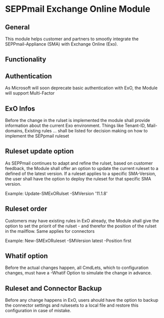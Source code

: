 # SEPPmail Exchange Online Module

## General

This module helps customer and partners to smootly integrate the SEPPmail-Appliance (SMA) with
Exchange Online (Exo).

## Functionality

## Authentication

As Microsoft will soon deprecate basic authentication with ExO, the Module will support Multi-Factor

## ExO Infos

Before the change in the rulset is implemented the module shall provide information about the current Exo environment. Things like
Tenant-ID, Mail-domains, Existing rules ... shall be listed for decision making on how to implement the SEPpmail ruleset

## Ruleset update option

As SEPPmail continues to adapt and refine the rulset, based on customer feedback, the Module shall offer an option to update
the current ruleset to a defined of the latest version. If a ruleset applies to a specific SMA-Version, the user shall have the option to deploy the ruleset for that specific SMA version.

Example:
Update-SMExORulset -SMVersion '11.1.8'

## Ruleset order

Customers may have existing rules in ExO already, the Module shall give the option to set the priorit of the rulset - and therefor the position
of the rulset in the mailflow.
Same applies for connectors

Example:
New-SMExORuleset -SMVersion latest -Position first

## Whatif option

Before the actual changes happen, all CmdLets, which to configuration changes, must have a -Whatif Option to simulate the change in advance.

## Ruleset and Connector Backup

Before any change happens in ExO, users ahould have the option to backup the connector settings and rulsesets to a local file
and restore this configuration in case of mistake.




